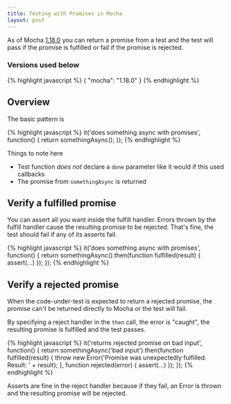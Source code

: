 ```yaml
---
title: Testing with Promises in Mocha
layout: post
---
```


As of Mocha [1.18.0](https://github.com/mochajs/mocha/blob/master/HISTORY.md#1180--2014-03-13) you can return a promise from a test and the test will pass if the promise is fulfilled or fail if the promise is rejected.

### Versions used below

{% highlight javascript %}
{
  "mocha": "1.18.0"
}
{% endhighlight %}

## Overview

The basic pattern is

{% highlight javascript %}
it('does something async with promises', function() {
  return somethingAsync();
});
{% endhighlight %}

Things to note here

- Test function *does not* declare a `done` parameter like it would if this used callbacks
- The promise from `somethingAsync` is returned

## Verify a fulfilled promise

You can assert all you want inside the fulfill handler. Errors thrown by the fulfill handler cause the resulting promise to be rejected. That's fine, the test should fail if any of its asserts fail.

{% highlight javascript %}
it('does something async with promises', function() {
  return somethingAsync().then(function fulfilled(result) {
    assert(...)
  });
});
{% endhighlight %}

## Verify a rejected promise

When the code-under-test is expected to return a rejected promise, the promise can't be returned directly to Mocha or the test will fail.

By specifying a reject handler in the `then` call, the error is "caught", the resulting promise is fulfilled and the test passes.

{% highlight javascript %}
it('returns rejected promise on bad input', function() {
  return somethingAsync('bad input').then(function fulfilled(result) {
    throw new Error('Promise was unexpectedly fulfilled. Result: ' + result);
  }, function rejected(error) {
    assert(...)
  });
});
{% endhighlight %}

Asserts are fine in the reject handler because if they fail, an Error is thrown and the resulting promise will be rejected.
